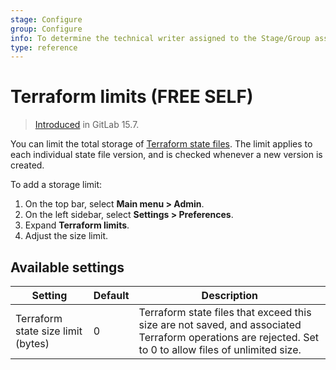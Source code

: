 ```yaml
---
stage: Configure
group: Configure
info: To determine the technical writer assigned to the Stage/Group associated with this page, see https://about.gitlab.com/handbook/product/ux/technical-writing/#assignments
type: reference
---
```


# Terraform limits **(FREE SELF)**

> [Introduced](https://gitlab.com/gitlab-org/gitlab/-/issues/352951) in GitLab 15.7.

You can limit the total storage of [Terraform state files](../../../administration/terraform_state.md).
The limit applies to each individual
state file version, and is checked whenever a new version is created.

To add a storage limit:

1. On the top bar, select **Main menu > Admin**.
1. On the left sidebar, select **Settings > Preferences**.
1. Expand **Terraform limits**.
1. Adjust the size limit.

## Available settings

| Setting                            | Default | Description                                                                                                                                             |
|------------------------------------|---------|---------------------------------------------------------------------------------------------------------------------------------------------------------|
| Terraform state size limit (bytes) | 0       | Terraform state files that exceed this size are not saved, and associated Terraform operations are rejected. Set to 0 to allow files of unlimited size. |
